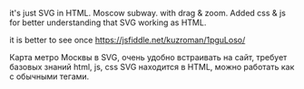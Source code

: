 it's just SVG in HTML. Moscow subway.
with drag & zoom.
Added css & js for better understanding that SVG working as HTML.


it is better to see once https://jsfiddle.net/kuzroman/1pguLoso/

Карта метро Москвы в SVG, очень удобно встраивать на сайт, требует базовых знаний html, js, css
SVG находится в HTML, можно работать как с обычными тегами.